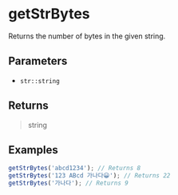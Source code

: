 # getStrBytes <Lang dart js />

Returns the number of bytes in the given string.

## Parameters

- `str::string`

## Returns

> string

## Examples

```javascript
getStrBytes('abcd1234'); // Returns 8
getStrBytes('123 ABcd 가나다😀'); // Returns 22
getStrBytes('가나다'); // Returns 9
```
